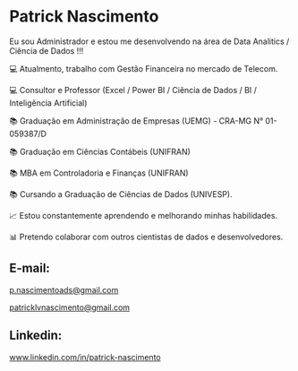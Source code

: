 # Patrick Nascimento

Eu sou Administrador e estou me desenvolvendo na área de Data Analitics / Ciência de Dados !!!

💻 Atualmento, trabalho com Gestão Financeira no mercado de Telecom.

💻 Consultor e Professor (Excel / Power BI / Ciência de Dados / BI / Inteligência Artificial)

📚 Graduação em Administração de Empresas  (UEMG) - CRA-MG N° 01-059387/D

📚 Graduação em Ciências Contábeis (UNIFRAN)

📚 MBA em Controladoria e Finanças (UNIFRAN)

📚 Cursando a Graduação de Ciências de Dados (UNIVESP).

📈 Estou constantemente aprendendo e melhorando minhas habilidades.

📊 Pretendo colaborar com outros cientistas de dados e desenvolvedores.

## E-mail:

p.nascimentoads@gmail.com

patricklvnascimento@gmail.com

## Linkedin:

www.linkedin.com/in/patrick-nascimento

